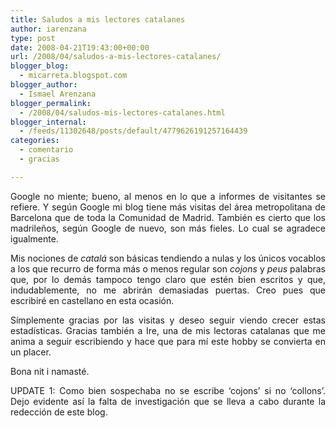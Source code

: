 ```yaml
---
title: Saludos a mis lectores catalanes
author: iarenzana
type: post
date: 2008-04-21T19:43:00+00:00
url: /2008/04/saludos-a-mis-lectores-catalanes/
blogger_blog:
  - micarreta.blogspot.com
blogger_author:
  - Ismael Arenzana
blogger_permalink:
  - /2008/04/saludos-mis-lectores-catalanes.html
blogger_internal:
  - /feeds/11302648/posts/default/4779626191257164439
categories:
  - comentario
  - gracias

---
```

<p style="text-align: justify;">
  Google no miente; bueno, al menos en lo que a informes de visitantes se refiere. Y según Google mi blog tiene más visitas del área metropolitana de Barcelona que de toda la Comunidad de Madrid. También es cierto que los madrileños, según Google de nuevo, son más fieles. Lo cual se agradece igualmente.
</p>

<p style="text-align: justify;">
  Mis nociones de <span style="font-style: italic;">catalá</span> son básicas tendiendo a nulas y los únicos vocablos a los que recurro de forma más o menos regular son <span style="font-style: italic;">cojons</span> y <span style="font-style: italic;">peus</span> palabras que, por lo demás tampoco tengo claro que estén bien escritos y que, indudablemente, no me abrirán demasiadas puertas. Creo pues que escribiré en castellano en esta ocasión.
</p>

<p style="text-align: justify;">
  Símplemente gracias por las visitas y deseo seguir viendo crecer estas estadísticas. Gracias también a Ire, una de mis lectoras catalanas que me anima a seguir escribiendo y hace que para mí este hobby se convierta en un placer.
</p>

<p style="text-align: justify;">
  Bona nit i namasté.
</p>

<p style="text-align: justify;">
</p>

<p style="text-align: justify;">
  UPDATE 1: Como bien sospechaba no se escribe &#8216;cojons&#8217; si no &#8216;collons&#8217;. Dejo evidente así la falta de investigación que se lleva a cabo durante la redección de este blog.
</p>